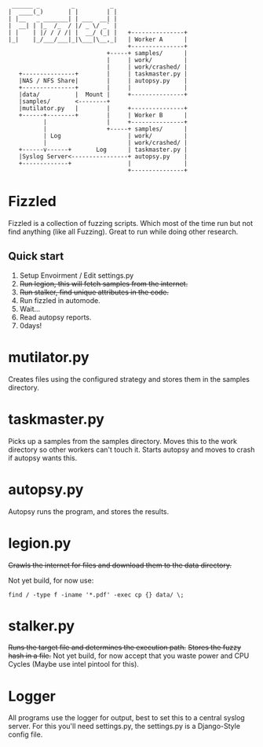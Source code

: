 
     ______ _         _          _
    |  ____(_)       | |        | |
    | |__   _ _______| | ___  __| |
    |  __| | |_  /_  / |/ _ \/ _` |
    | |    | |/ / / /| |  __/ (_| |   +---------------+
    |_|    |_/___/___|_|\___|\__,_|   | Worker A      |
                                      +---------------+
                                +-----+ samples/      |
                                |     | work/         |
                                |     | work/crashed/ |
       +---------------+        |     | taskmaster.py |
       |NAS / NFS Share|        |     | autopsy.py    |
       +---------------+        |     |               |
       |data/          |  Mount |     +---------------+
       |samples/       <--------+
       |mutilator.py   |        |     +---------------+
       +------+--------+        |     | Worker B      |
              |                 |     +---------------+
              |                 +-----+ samples/      |
              | Log                   | work/         |
              |                       | work/crashed/ |
       +------v------+       Log      | taskmaster.py |
       |Syslog Server<----------------+ autopsy.py    |
       +-------------+                |               |
                                      +---------------+

# Fizzled
Fizzled is a collection of fuzzing scripts. Which most of the time run but not find anything (like all Fuzzing).
Great to run while doing other research.

## Quick start
1. Setup Envoirment / Edit settings.py
2. ~~Run legion, this will fetch samples from the internet.~~
3. ~~Run stalker, find unique attributes in the code.~~
4. Run fizzled in automode.
5. Wait...
6. Read autopsy reports.
7. 0days!


# mutilator.py
Creates files using the configured strategy and stores them in the samples directory.

# taskmaster.py
Picks up a samples from the samples directory.
Moves this to the work directory so other workers can't touch it.
Starts autopsy and moves to crash if autopsy wants this.

# autopsy.py
Autopsy runs the program, and stores the results.

# legion.py
~~Crawls the internet for files and download them to the data directory.~~

Not yet build, for now use:

    find / -type f -iname '*.pdf' -exec cp {} data/ \;

# stalker.py
~~Runs the target file and determines the execution path.~~
~~Stores the fuzzy hash in a file.~~
Not yet build, for now accept that you waste power and CPU Cycles (Maybe use intel pintool for this).

# Logger
All programs use the logger for output, best to set this to a central syslog server.
For this you'll need settings.py, the settings.py is a Django-Style config file.
